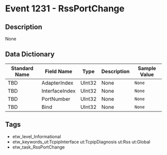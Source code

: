 # Event 1231 - RssPortChange

## Description
None

## Data Dictionary
|Standard Name|Field Name|Type|Description|Sample Value|
|---|---|---|---|---|
|TBD|AdapterIndex|UInt32|None|`None`|
|TBD|InterfaceIndex|UInt32|None|`None`|
|TBD|PortNumber|UInt32|None|`None`|
|TBD|Bind|UInt32|None|`None`|

## Tags
* etw_level_Informational
* etw_keywords_ut:TcpipInterface ut:TcpipDiagnosis ut:Rss ut:Global
* etw_task_RssPortChange